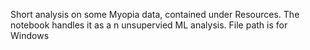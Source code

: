 Short analysis on some Myopia data, contained under Resources.
The notebook handles it as a n unsupervied ML analysis.
File path is for Windows